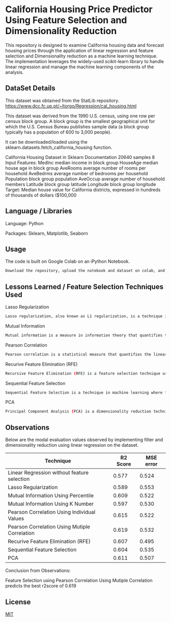 
# California Housing Price Predictor Using Feature Selection and Dimensionality Reduction



This repository is designed to examine California housing data and forecast housing prices through the application of linear regression and feature selection and Dimensionality reduction as a machine learning technique. The implementation leverages the widely-used scikit-learn library to handle linear regression and manage the machine learning components of the analysis.

## DataSet Details

This dataset was obtained from the StatLib repository. https://www.dcc.fc.up.pt/~ltorgo/Regression/cal_housing.html

This dataset was derived from the 1990 U.S. census, using one row per census block group. A block group is the smallest geographical unit for which the U.S. Census Bureau publishes sample data (a block group typically has a population of 600 to 3,000 people).

It can be downloaded/loaded using the sklearn.datasets.fetch_california_housing function.

California Housing Dataset in Sklearn Documentation
20640 samples
8 Input Features:
MedInc median income in block group
HouseAge median house age in block group
AveRooms average number of rooms per household
AveBedrms average number of bedrooms per household
Population block group population
AveOccup average number of household members
Latitude block group latitude
Longitude block group longitude
Target: Median house value for California districts, expressed in hundreds of thousands of dollars ($100,000
## Language / Libraries

Language: Python

Packages: Sklearn, Matplotlib, Seaborn

## Usage

The code is built on Google Colab on an iPython Notebook.

```bash
Download the repository, upload the notebook and dataset on colab, and execute!
```

## Lessons Learned / Feature Selection Techniques Used



Lasso Regularization
```bash
Lasso regularization, also known as L1 regularization, is a technique in machine learning that adds a penalty term to the objective function during model training, encouraging the model to prefer sparse solutions by promoting some of the model's coefficients to exactly zero. This helps prevent overfitting and can lead to more interpretable and efficient models by selecting only the most relevant features for prediction.
```
Mutual Information
 
```bash
Mutual information is a measure in information theory that quantifies the degree of dependence between two random variables by assessing how much knowing the value of one variable reduces uncertainty about the other. It is commonly used in various fields, including machine learning and signal processing, to capture the statistical dependence and information shared between variables.
```
Pearson Correlation
 
```bash
Pearson correlation is a statistical measure that quantifies the linear relationship between two continuous variables, providing a coefficient that ranges from -1 to 1. A correlation of 1 indicates a perfect positive linear relationship, -1 denotes a perfect negative linear relationship, and 0 suggests no linear correlation between the variables.
```
Recurive Feature Elimination (RFE)
 
```bash
Recursive Feature Elimination (RFE) is a feature selection technique used in machine learning to identify and retain the most relevant features for model training. It works by recursively removing the least important features based on model performance until the desired number of features is reached, helping to improve model efficiency and reduce overfitting.
```
Sequential Feature Selection
 
```bash
Sequential Feature Selection is a technique in machine learning where features are added or removed iteratively based on their impact on model performance. This process involves evaluating different subsets of features sequentially to identify the most informative combination, enhancing model interpretability and potentially improving predictive accuracy.
```
PCA 
```bash
Principal Component Analysis (PCA) is a dimensionality reduction technique used in machine learning and statistics to transform a dataset into a new coordinate system, capturing the most significant variations in the data. By representing the data in terms of principal components, which are orthogonal and ordered by their variance, PCA helps simplify the dataset and can be instrumental in reducing computational complexity and noise in subsequent analyses.
```
    
    
## Observations
Below are the modal evaluation values observed by implementing filter and dimensionality reduction using linear regression on the dataset.

| Technique        | R2 Score         | MSE error  |
| ------------- | ------------- |------------- |
| Linear Regression without feature selection     |0.577         | 0.524              |
| Lasso Regularization           | 0.589        |       0.553           |
| Mutual Information Using Percentile          | 0.609       |      0.522          |
| Mutual Information Using K Number           | 0.597       |       0.530           |
| Pearson Correlation Using Individual Values           | 0.615        |       0.522          |
| Pearson Correlation Using Mutiple Correlation            | 0.619      |      0.532          |
| Recurive Feature Elimination (RFE)            | 0.607     |     0.495          |
| Sequential Feature Selection            |0.604      |      0.535          |
| PCA            | 0.611    |     0.507         |


Conclusion from Observations:

Feature Selection using Pearson Correlation Using Mutiple Correlation predicts the best r2score of 0.619


## License

[MIT](https://choosealicense.com/licenses/mit/)

